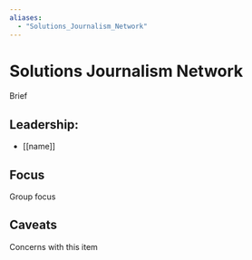 ```yaml
---
aliases:
  - "Solutions_Journalism_Network"
---
```

# Solutions Journalism Network

Brief

## Leadership:

- [[name]]

## Focus

Group focus

## Caveats 

Concerns with this item